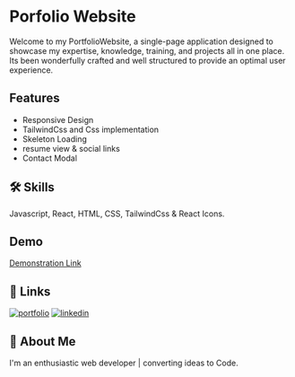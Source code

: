 
# Porfolio Website

Welcome to my PortfolioWebsite, a single-page application designed to showcase my expertise, knowledge, training, and projects all in one place. Its been wonderfully crafted and well structured to provide an optimal user experience.

## Features

- Responsive Design
- TailwindCss and Css implementation
- Skeleton Loading
- resume view & social links
- Contact Modal


## 🛠 Skills
Javascript, React, HTML, CSS, TailwindCss & React Icons. 


## Demo

[Demonstration Link](https://www.linkedin.com/posts/rogerarnab_portfoliowebsite-webdevelopment-react-activity-7114864345842417664-aVfR?utm_source=share&utm_medium=member_desktop)


## 🔗 Links
[![portfolio](https://img.shields.io/badge/my_portfolio-000?style=for-the-badge&logo=ko-fi&logoColor=white)](https://arnab0227.github.io/Portfolio/)
[![linkedin](https://img.shields.io/badge/linkedin-0A66C2?style=for-the-badge&logo=linkedin&logoColor=white)](https://www.linkedin.com/posts/rogerarnab_portfoliowebsite-webdevelopment-react-activity-7114864345842417664-aVfR?utm_source=share&utm_medium=member_desktop)



## 🚀 About Me
I'm an enthusiastic web developer | converting ideas to Code.

